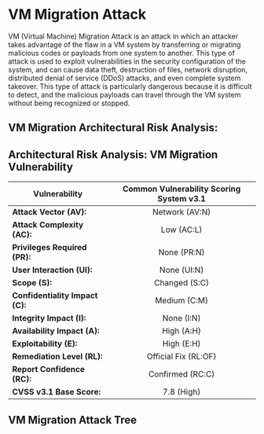 # VM Migration Attack 

VM (Virtual Machine) Migration Attack is an attack in which an attacker takes advantage of the flaw in a VM system by transferring or migrating malicious codes or payloads from one system to another. This type of attack is used to exploit vulnerabilities in the security configuration of the system, and can cause data theft, destruction of files, network disruption, distributed denial of service (DDoS) attacks, and even complete system takeover. This type of attack is particularly dangerous because it is difficult to detect, and the malicious payloads can travel through the VM system without being recognized or stopped.

## VM Migration Architectural Risk Analysis: 

## **Architectural Risk Analysis: VM Migration Vulnerability**

| **Vulnerability** | **Common Vulnerability Scoring System v3.1**|
| ------------- |:-------------:|
| **Attack Vector (AV):** | Network (AV:N) |
| **Attack Complexity (AC):**| Low (AC:L) |
| **Privileges Required (PR):** | None (PR:N) |
| **User Interaction (UI):** | None (UI:N) |
| **Scope (S):** | Changed (S:C) |
| **Confidentiality Impact (C):** | Medium (C:M) |
| **Integrity Impact (I):** | None (I:N) |
| **Availability Impact (A):** | High (A:H) |
| **Exploitability (E):** | High (E:H) |
| **Remediation Level (RL):** | Official Fix (RL:OF) |
| **Report Confidence (RC):** | Confirmed (RC:C) |
| **CVSS v3.1 Base Score:** | 7.8 (High) |

## VM Migration Attack Tree